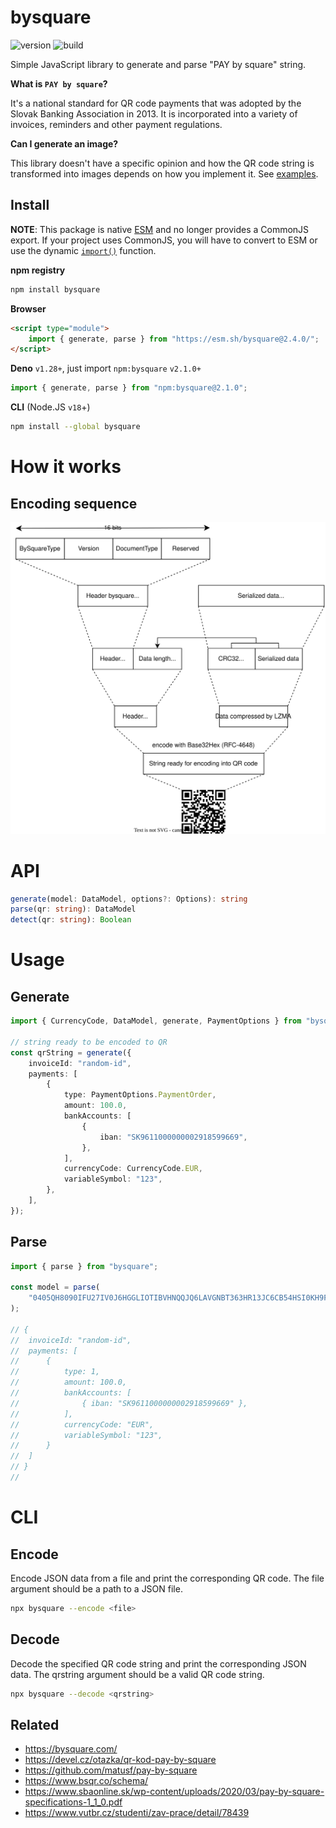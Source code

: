 # bysquare

![version][version]
![build][build]

Simple JavaScript library to generate and parse "PAY by square" string.

**What is `PAY by square`?**

It's a national standard for QR code payments that was adopted by the Slovak
Banking Association in 2013. It is incorporated into a variety of invoices,
reminders and other payment regulations.

**Can I generate an image?**

This library doesn't have a specific opinion and how the QR code string is
transformed into images depends on how you implement it. See
[examples](./docs/examples/).

## Install

**NOTE**: This package is native [ESM][mozzila-esm] and no longer provides a
CommonJS export. If your project uses CommonJS, you will have to convert to ESM
or use the dynamic [`import()`][mozzila-import] function.

**npm registry**

```sh
npm install bysquare
```

**Browser**

```html
<script type="module">
	import { generate, parse } from "https://esm.sh/bysquare@2.4.0/";
</script>
```

**Deno** `v1.28+`, just import `npm:bysquare` `v2.1.0+`

```ts
import { generate, parse } from "npm:bysquare@2.1.0";
```

**CLI** (Node.JS `v18`+)

```sh
npm install --global bysquare
```

# How it works

## Encoding sequence

![logic](./docs/uml/logic.svg)

# API

```ts
generate(model: DataModel, options?: Options): string
parse(qr: string): DataModel
detect(qr: string): Boolean
```

# Usage

## Generate

```ts
import { CurrencyCode, DataModel, generate, PaymentOptions } from "bysquare";

// string ready to be encoded to QR
const qrString = generate({
	invoiceId: "random-id",
	payments: [
		{
			type: PaymentOptions.PaymentOrder,
			amount: 100.0,
			bankAccounts: [
				{
					iban: "SK9611000000002918599669",
				},
			],
			currencyCode: CurrencyCode.EUR,
			variableSymbol: "123",
		},
	],
});
```

## Parse

```ts
import { parse } from "bysquare";

const model = parse(
	"0405QH8090IFU27IV0J6HGGLIOTIBVHNQQJQ6LAVGNBT363HR13JC6CB54HSI0KH9FCRASHNQBSKAQD2LJ4AU400UVKDNDPFRKLOBEVVVU0QJ000"
);

// {
// 	invoiceId: "random-id",
// 	payments: [
// 		{
// 			type: 1,
// 			amount: 100.0,
// 			bankAccounts: [
// 				{ iban: "SK9611000000002918599669" },
// 			],
// 			currencyCode: "EUR",
// 			variableSymbol: "123",
// 		}
// 	]
// }
//
```

# CLI

## Encode

Encode JSON data from a file and print the corresponding QR code. The file
argument should be a path to a JSON file.

```sh
npx bysquare --encode <file>
```

## Decode

Decode the specified QR code string and print the corresponding JSON data. The
qrstring argument should be a valid QR code string.

```sh
npx bysquare --decode <qrstring>
```

## Related

-   <https://bysquare.com/>
-   <https://devel.cz/otazka/qr-kod-pay-by-square>
-   <https://github.com/matusf/pay-by-square>
-   <https://www.bsqr.co/schema/>
-   <https://www.sbaonline.sk/wp-content/uploads/2020/03/pay-by-square-specifications-1_1_0.pdf>
-   <https://www.vutbr.cz/studenti/zav-prace/detail/78439>

[build]: https://img.shields.io/github/actions/workflow/status/xseman/bysquare/tests.yml
[version]: https://img.shields.io/npm/v/bysquare
[mozzila-esm]: https://developer.mozilla.org/en-US/docs/Web/JavaScript/Guide/Modules
[mozzila-import]: https://developer.mozilla.org/en-US/docs/Web/JavaScript/Reference/Operators/import
